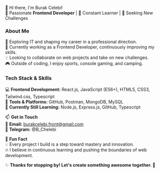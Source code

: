 👋 Hi there, I'm Burak Celebi!<br>
🚀 Passionate <strong>Frontend Developer</strong> | 🌱 Constant Learner | 🎯 Seeking New Challenges<br>

<h3>About Me</h3>
👀 Exploring IT and shaping my career in a professional direction.<br>
🌱 Currently working as a Frontend Developer, continuously improving my skills.<br>
💡 Looking to collaborate on web projects and take on new challenges.<br>
🎮 Outside of coding, I enjoy sports, console gaming, and camping.<br>


<h3>Tech Stack & Skills</h3>
💻 <strong>Frontend Development:</strong> React.js, JavaScript (ES6+), HTML5, CSS3, Tailwind.css, Typescript<br>
🔧 <strong>Tools & Platforms:</strong> GitHub, Postman, MongoDB, MySQL<br>
🚀 <strong>Currently Still Learning:</strong> Node.js, Express.js, GitHub, Typescript <br>


📫 <strong>Get in Touch </strong> <br>
📩 <strong>Email:</strong> burakcelebi.front@gmail.com <br>
💬 <strong>Telegram:</strong> @B_Chelebi<br>


📌 <strong>Fun Fact</strong><br>
💡 Every project I build is a step toward mastery and innovation.<br>
🔥 I believe in continuous learning and pushing the boundaries of web development.<br>


✨ <strong>Thanks for stopping by! Let's create something awesome together. </strong> 🚀

